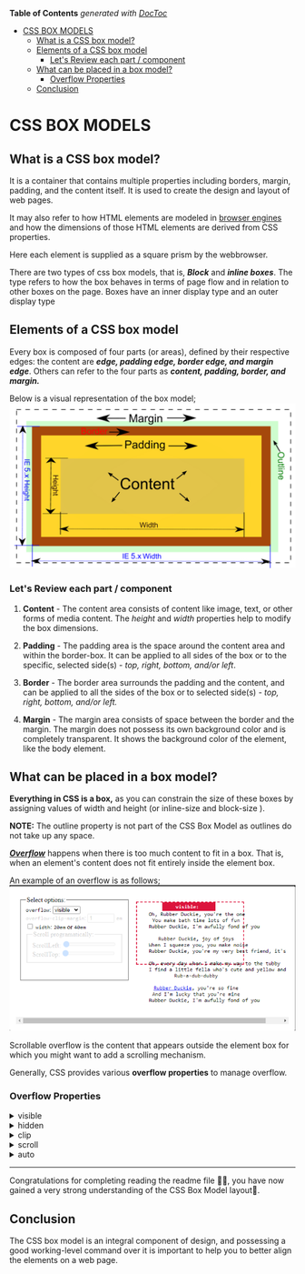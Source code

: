 <!-- START doctoc generated TOC please keep comment here to allow auto update -->
<!-- DON'T EDIT THIS SECTION, INSTEAD RE-RUN doctoc TO UPDATE -->
**Table of Contents**  *generated with [DocToc](https://github.com/thlorenz/doctoc)*

- [CSS BOX MODELS](#css-box-models)
  - [What is a CSS box model?](#what-is-a-css-box-model)
  - [Elements of a CSS box model](#elements-of-a-css-box-model)
    - [Let's Review each part / component](#lets-review-each-part--component)
  - [What can be placed in a box model?](#what-can-be-placed-in-a-box-model)
    - [Overflow Properties](#overflow-properties)
  - [Conclusion](#conclusion)

<!-- END doctoc generated TOC please keep comment here to allow auto update -->

# CSS BOX MODELS

## What is a CSS box model?
It is a container that contains multiple properties including borders, margin, padding, and the content itself. It is used to create the design and layout of web pages.  

It may also refer to how HTML elements are modeled in [browser engines](https://en.wikipedia.org/wiki/Browser_engine) and how the dimensions of those HTML elements are derived from CSS properties. 

Here each element is supplied as a square prism by the webbrowser.  

There are two types of css box models, that is, __*Block*__ and __*inline boxes*__. The type refers to how the box behaves in terms of page flow and in relation to other boxes on the page. Boxes have an inner display type and an outer display type
 
## Elements of a CSS box model

Every box is composed of four parts (or areas), defined by their respective edges: the content are __*edge,  padding edge, border edge, and margin edge*__. Others can refer to the four parts as __*content, padding, border, and margin.*__

Below is a visual representation of the box model;  
![css box model](./assets/boxmodel.png)

### Let's Review each part / component

1. **Content** - The content area consists of content like image, text, or other forms of media content. The *height* and *width* properties help to modify the box dimensions. 

1. **Padding** - The padding area is the space around the content area and within the border-box. It can be applied to all sides of the box or to the specific, selected side(s) - *top, right, bottom, and/or left*.

1. **Border** - The border area surrounds the padding and the content, and can be applied to all the sides of the box or to selected side(s) - *top, right, bottom, and/or left.*

1. **Margin** - The margin area consists of space between the border and the margin. The margin does not possess its own background color and is completely transparent. It shows the background color of the element, like the body element.


## What can be placed in a box model?

**Everything in CSS is a box,** as you can constrain the size of these boxes by assigning values of width and height (or inline-size and block-size ).

**NOTE:** The outline property is not part of the CSS Box Model as outlines do not take up any space.


[__*Overflow*__](https://developer.mozilla.org/en-US/docs/Web/CSS/CSS_overflow) happens when there is too much content to fit in a box. That is, when an element's content does not fit entirely inside the element box. 

An example of an overflow is as follows;
![Image depicting an overflow of contents](./assets/overflow.png)

Scrollable overflow is the content that appears outside the element box for which you might want to add a scrolling mechanism.

Generally, CSS provides various **overflow properties** to manage overflow.

### Overflow Properties

<details> 
<summary>visible</summary>  

![Image showing overflow content to be visible](./assets/visible.png)  

```css
/* Keyword value */
overflow: visible;
```  

Overflow content is not clipped and may be visible outside the element's padding box. The element box is not a scroll container. This is the default value of the overflow property.
</details>

<details>
<summary>hidden</summary>

![Image of hidden overflow contents](./assets/hidden.png)  

```css
/* Keyword value */
overflow: hidden visible; 
```  
or
```css
/* Keyword value */
overflow: hidden;  /*Nothing is displayed*/
```

Overflow content is clipped at the element's padding box. There are no scroll bars, and the clipped content is not visible (i.e., clipped content is hidden), but the content still exists. User agents do not add scroll bars and also do not allow users to view the content outside the clipped region by actions such as dragging on a touch screen or using the scroll wheel on a mouse. The content can be scrolled programmatically (for example, by linking to anchor text, by tabbing to a hidden yet focusable element, or by setting the value of the scrollLeft property or the scrollTo() method), in which case the element box is a scroll container.
</details>

<details>
<summary>clip</summary>

![Image of clipped overflow contents](./assets/hidden.png)  

```css
/* Keyword value */
overflow: clip;
```  

Overflow content is clipped at the element's overflow clip edge that is defined using the overflow-clip-margin property. As a result, content overflows the element's padding box by the *<length>* value of overflow-clip-margin or by 0px if not set. Overflow content outside the clipped region is not visible, user agents do not add a scroll bar, and programmatic scrolling is also not supported. No new formatting context is created. To establish a formatting context, use overflow: clip along with display: flow-root. The element box is not a scroll container.
</details>

<details>
<summary>scroll</summary>

![Image of overflow scroll property applied to overflowed contents ](./assets/scroll.png)  

```css
/* Keyword value */
overflow: scroll;
```  

Overflow content is clipped at the element's padding box, and overflow content can be scrolled into view using scroll bars. User agents display scroll bars in both horizontal and vertical directions if only one value is set, whether or not any content is overflowing or clipped. The use of this keyword, therefore, can prevent scroll bars from appearing and disappearing as content changes. Printers may still print overflowing content. The element box is a scroll container.
</details>

<details>
<summary>auto</summary>

![Image of auto property applied to overflowed contents](./assets//auto.png)  

```css
/* Keyword value */
overflow: auto;
```  

Overflow content is clipped at the element's padding box, and overflow content can be scrolled into view. Unlike scroll, user agents display scroll bars only if the content is overflowing and hide scroll bars by default. If content fits inside the element's padding box, it looks the same as with visible but still establishes a new formatting context. The element box is a scroll container.
</details>

***

Congratulations for completing reading the readme file 👏🏽, you have now gained a very strong understanding of the CSS Box Model layout🎉.

## Conclusion

The CSS box model is an integral component of design, and possessing a good working-level command over it is important to help you to better align the elements on a web page.